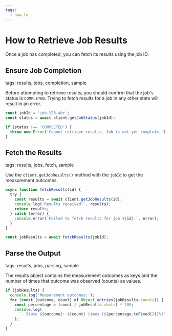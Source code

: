 ```yaml
---
tags:
  - how-to
---
```

# How to Retrieve Job Results

Once a job has completed, you can fetch its results using the job ID.

## Ensure Job Completion
tags: results, jobs, completion, sample

Before attempting to retrieve results, you should confirm that the job's status is `COMPLETED`. Trying to fetch results for a job in any other state will result in an error.

```javascript
const jobId = 'job-123-abc';
const status = await client.getJobStatus(jobId);

if (status !== 'COMPLETED') {
  throw new Error('Cannot retrieve results. Job is not yet complete.');
}
```

## Fetch the Results
tags: results, jobs, fetch, sample

Use the `client.getJobResults()` method with the `jobId` to get the measurement outcomes.

```javascript
async function fetchResults(id) {
  try {
    const results = await client.getJobResults(id);
    console.log('Results received:', results);
    return results;
  } catch (error) {
    console.error(`Failed to fetch results for job ${id}:`, error);
  }
}

const jobResults = await fetchResults(jobId);
```

## Parse the Output
tags: results, jobs, parsing, sample

The results object contains the measurement outcomes as keys and the number of times that outcome was observed (counts) as values.

```javascript
if (jobResults) {
  console.log('Measurement outcomes:');
  for (const [outcome, count] of Object.entries(jobResults.counts)) {
    const percentage = (count / jobResults.shots) * 100;
    console.log(
      `- State ${outcome}: ${count} times (${percentage.toFixed(2)}%)`
    );
  }
}
```
